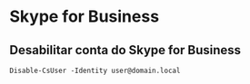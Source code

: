 # Skype for Business

## Desabilitar conta do Skype for Business

```Disable-CsUser -Identity user@domain.local```
